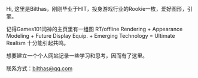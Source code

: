 Hi, 这里是Bilthas，刚刚毕业于HIT，投身游戏行业的Rookie一枚，爱好图形，引擎。

记得Games101闫神的主页里有一组图
RT/offline Rendering + Appearance Modeling + Future Display Equip. + Emerging Technology = Ultimate Realism
十分能引起共鸣。

想要建立一个个人网站记录一些学习和思考，因而有了这里。

联系方式：bilthas@qq.com

